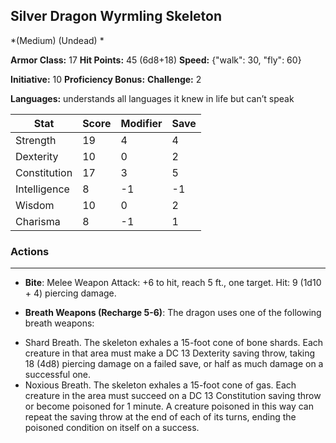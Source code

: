 ## Silver Dragon Wyrmling Skeleton
*(Medium) (Undead) *

**Armor Class:** 17
**Hit Points:** 45 (6d8+18)
**Speed:** {"walk": 30, "fly": 60}

**Initiative:** 10
**Proficiency Bonus:**
**Challenge:** 2

**Languages:** understands all languages it knew in life but can’t speak



| Stat | Score | Modifier | Save |
| ---- | ---- | ---- | ---- |
| Strength | 19 | 4 | 4 |
| Dexterity | 10 | 0 | 2 |
| Constitution | 17 | 3 | 5 |
| Intelligence | 8 | -1 | -1 |
| Wisdom | 10 | 0 | 2 |
| Charisma | 8 | -1 | 1 |

### Actions
 --- 
- **Bite**: Melee Weapon Attack: +6 to hit, reach 5 ft., one target. Hit: 9 (1d10 + 4) piercing damage.

- **Breath Weapons (Recharge 5-6)**: The dragon uses one of the following breath weapons: 
* Shard Breath. The skeleton exhales a 15-foot cone of bone shards. Each creature in that area must make a DC 13 Dexterity saving throw, taking 18 (4d8) piercing damage on a failed save, or half as much damage on a successful one. 
* Noxious Breath. The skeleton exhales a 15-foot cone of gas. Each creature in the area must succeed on a DC 13 Constitution saving throw or become poisoned for 1 minute. A creature poisoned in this way can repeat the saving throw at the end of each of its turns, ending the poisoned condition on itself on a success.

